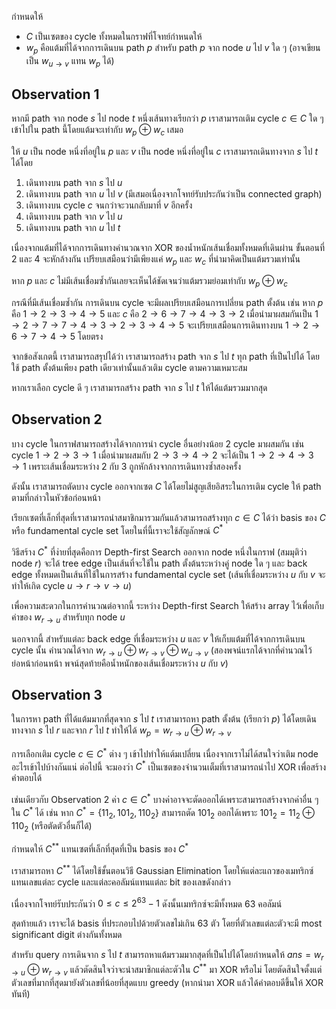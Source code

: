 กำหนดให้
- $C$ เป็นเซตของ cycle ทั้งหมดในกราฟที่โจทย์กำหนดให้
- $w_p$ คือแต้มที่ได้จากการเดินบน path $p$ สำหรับ path $p$ จาก node $u$ ไป $v$ ใด ๆ (อาจเขียนเป็น $w_{u \to v}$ แทน $w_p$ ได้)

## Observation 1

หากมี path จาก node $s$ ไป node $t$ หนึ่งเส้นทางเรียกว่า $p$ เราสามารถเติม cycle $c \in C$ ใด ๆ เข้าไปใน path นี้โดยแต้มจะเท่ากับ $w_p\oplus w_c$ เสมอ

ให้ $u$ เป็น node หนึ่งที่อยู่ใน $p$ และ $v$ เป็น node หนึ่งที่อยู่ใน $c$ เราสามารถเดินทางจาก $s$ ไป $t$ ได้โดย
1. เดินทางบน path จาก $s$ ไป $u$
2. เดินทางบน path จาก $u$ ไป $v$ (มีเสมอเนื่องจากโจทย์รับประกันว่าเป็น connected graph)
3. เดินทางบน cycle $c$ จนกว่าจะวนกลับมาที่ $v$ อีกครั้ง
4. เดินทางบน path จาก $v$ ไป $u$
5. เดินทางบน path จาก $u$ ไป $t$

เนื่องจากแต้มที่ได้จากการเดินทางคำนวณจาก XOR ของน้ำหนักเส้นเชื่อมทั้งหมดที่เดินผ่าน ขั้นตอนที่ 2 และ 4 จะหักล้างกัน เปรียบเสมือนว่ามีเพียงแค่ $w_p$ และ $w_c$ ที่นำมาคิดเป็นแต้มรวมเท่านั้น

หาก $p$ และ $c$ ไม่มีเส้นเชื่อมซ้ำกันเลยจะเห็นได้ชัดเจนว่าแต้มรวมย่อมเท่ากับ $w_p \oplus w_c$

กรณีที่มีเส้นเชื่อมซ้ำกัน การเดินบน cycle จะมีผลเปรียบเสมือนการเปลี่ยน path ตั้งต้น เช่น หาก $p$ คือ $1 \to 2 \to 3 \to 4 \to 5$ และ $c$ คือ $2 \to 6 \to 7 \to 4 \to 3 \to 2$ เมื่อนำมาผสมกันเป็น $1 \to 2 \to 7 \to 7 \to 4 \to 3 \to 2 \to 3 \to 4 \to 5$ จะเปรียบเสมือนการเดินทางบน $1 \to 2 \to 6 \to 7 \to 4 \to 5$ โดยตรง

จากข้อสังเกตนี้ เราสามารถสรุปได้ว่า เราสามารถสร้าง path จาก $s$ ไป $t$ ทุก path ที่เป็นไปได้ โดยใช้ path ตั้งต้นเพียง path เดียวเท่านั้นแล้วเติม cycle ตามความเหมาะสม

หากเราเลือก cycle ดี ๆ เราสามารถสร้าง path จาก $s$ ไป $t$ ให้ได้แต้มรวมมากสุด

## Observation 2

บาง cycle ในกราฟสามารถสร้างได้จากการนำ cycle อื่นอย่างน้อย 2 cycle มาผสมกัน เช่น cycle $1 \to 2 \to 3 \to 1$ เมื่อนำมาผสมกับ $2 \to 3 \to 4 \to 2$ จะได้เป็น $1 \to 2 \to 4 \to 3 \to 1$ เพราะเส้นเชื่อมระหว่าง $2$ กับ $3$ ถูกหักล้างจากการเดินทางซ้ำสองครั้ง

ดังนั้น เราสามารถตัดบาง cycle ออกจากเซต $C$ ได้โดยไม่สูญเสียอิสระในการเติม cycle ให้ path ตามที่กล่าวในหัวข้อก่อนหน้า

เรียกเซตที่เล็กที่สุดที่เราสามารถนำสมาชิกมารวมกันแล้วสามารถสร้างทุก $c \in C$ ได้ว่า basis ของ $C$ หรือ fundamental cycle set โดยในที่นี้เราจะใช้สัญลักษณ์ $C^*$

วิธีสร้าง $C^*$ ที่ง่ายที่สุดคือการ Depth-first Search ออกจาก node หนึ่งในกราฟ (สมมุติว่า node $r$) จะได้ tree edge เป็นเส้นที่จะใช้ใน path ตั้งต้นระหว่างคู่ node ใด ๆ และ back edge ทั้งหมดเป็นเส้นที่ใช้ในการสร้าง fundamental cycle set (เส้นที่เชื่อมระหว่าง $u$ กับ $v$ จะทำให้เกิด cycle $u \to r \to v \to u$)

เพื่อความสะดวกในการคำนวณต่อจากนี้ ระหว่าง Depth-first Search ให้สร้าง array ไว้เพื่อเก็บค่าของ $w_{r \to u}$ สำหรับทุก node $u$

นอกจากนี้ สำหรับแต่ละ back edge ที่เชื่อมระหว่าง $u$ และ $v$ ให้เก็บแต้มที่ได้จากการเดินบน cycle นั้น คำนวณได้จาก $w_{r \to u} \oplus w_{r \to v} \oplus w_{u \to v}$ (สองพจน์แรกได้จากที่คำนวณไว้ย่อหน้าก่อนหน้า พจน์สุดท้ายคือน้ำหนักของเส้นเชื่อมระหว่าง $u$ กับ $v$)

## Observation 3

ในการหา path ที่ได้แต้มมากที่สุดจาก $s$ ไป $t$ เราสามารถหา path ตั้งต้น (เรียกว่า $p$) ได้โดยเดินทางจาก $s$ ไป $r$ และจาก $r$ ไป $t$ ทำให้ได้ $w_p = w_{r\to u} \oplus w_{r \to v}$

การเลือกเติม cycle $c \in C^*$ ต่าง ๆ เข้าไปทำให้แต้มเปลี่ยน เนื่องจากเราไม่ได้สนใจว่าเติม node อะไรเข้าไปบ้างกันแน่ ต่อไปนี้ จะมองว่า $C^*$ เป็นเซตของจำนวนเต็มที่เราสามารถนำไป XOR เพื่อสร้างคำตอบได้

เช่นเดียวกับ Observation 2 ค่า $c \in C^*$ บางค่าอาจจะตัดออกได้เพราะสามารถสร้างจากค่าอื่น ๆ ใน $C^*$ ได้ เช่น หาก $C^* = \{11_2, 101_2, 110_2\}$ สามารถตัด $101_2$ ออกได้เพราะ $101_2 = 11_2 \oplus 110_2$ (หรือตัดตัวอื่นก็ได้)

กำหนดให้ $C^{**}$ แทนเซตที่เล็กที่สุดที่เป็น basis ของ $C^*$

เราสามารถหา $C^{**}$ ได้โดยใช้ขั้นตอนวิธี Gaussian Elimination โดยให้แต่ละแถวของเมทริกซ์แทนเลขแต่ละ cycle และแต่ละคอลัมน์แทนแต่ละ bit ของเลขดังกล่าว

เนื่องจากโจทย์รับประกันว่า $0 \leq c \leq 2^{63}-1$ ดังนั้นเมทริกซ์จะมีทั้งหมด $63$ คอลัมน์

สุดท้ายแล้ว เราจะได้ basis ที่ประกอบไปด้วยตัวเลขไม่เกิน $63$ ตัว โดยที่ตัวเลขแต่ละตัวจะมี most significant digit ต่างกันทั้งหมด

สำหรับ query การเดินจาก $s$ ไป $t$ สามารถหาแต้มรวมมากสุดที่เป็นไปได้โดยกำหนดให้ $ans = w_{r\to u} \oplus w_{r \to v}$ แล้วตัดสินใจว่าจะนำสมาชิกแต่ละตัวใน $C^{**}$ มา XOR หรือไม่ โดยตัดสินใจตั้งแต่ตัวเลขที่มากที่สุดมายังตัวเลขที่น้อยที่สุดแบบ greedy (หากนำมา XOR แล้วได้คำตอบดีขึ้นให้ XOR ทันที)
